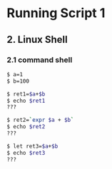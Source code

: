 # Running Script 1
## 2. Linux Shell
### 2.1 command shell

```bash
$ a=1
$ b=100

$ ret1=$a+$b
$ echo $ret1
???

$ ret2=`expr $a + $b`
$ echo $ret2
???

$ let ret3=$a+$b
$ echo $ret3
???
```
